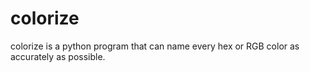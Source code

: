 # colorize
colorize is a python program that can name every hex or RGB color as accurately as possible.
